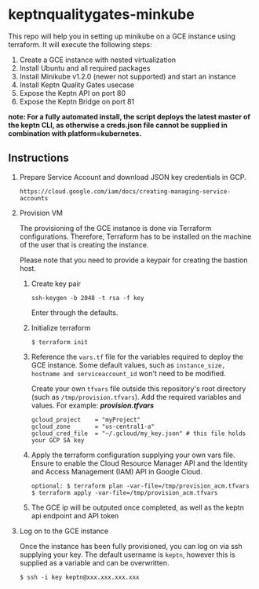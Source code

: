 # keptnqualitygates-minkube
This repo will help you in setting up minikube on a GCE instance using terraform.
It will execute the following steps:
1. Create a GCE instance with nested virtualization
1. Install Ubuntu and all required packages
1. Install Minikube v1.2.0 (newer not supported) and start an instance
1. Install Keptn Quality Gates usecase
1. Expose the Keptn API on port 80
1. Expose the Keptn Bridge on port 81

**note: For a fully automated install, the script deploys the latest master of the keptn CLI, as otherwise a creds.json file cannot be supplied in combination with platform=kubernetes.**

## Instructions

1. Prepare Service Account and download JSON key credentials in GCP.

    ```
    https://cloud.google.com/iam/docs/creating-managing-service-accounts
    ```

1. Provision VM
    
    The provisioning of the GCE instance is done via Terraform configurations. Therefore, Terraform has to be installed on the machine of the user that is creating the instance. 
    
    Please note that you need to provide a keypair for creating the bastion host. 

    1. Create key pair
        ```
        ssh-keygen -b 2048 -t rsa -f key
        ```
        Enter through the defaults.
    
    1. Initialize terraform
        ```
        $ terraform init
        ```

    1. Reference the `vars.tf` file for the variables required to deploy the GCE instance. Some default values, such as `instance_size, hostname and serviceaccount_id` won't need to be modified.

       Create your own `tfvars` file outside this repository's root directory (such as `/tmp/provision.tfvars`). Add the required variables and values. For example:
        ***provision.tfvars***
        ```
        gcloud_project    = "myProject" 
        gcloud_zone       = "us-central1-a"
        gcloud_cred_file  = "~/.gcloud/my_key.json" # this file holds your GCP SA key
        ```

    1. Apply the terraform configuration supplying your own vars file. Ensure to enable the Cloud Resource Manager API and the Identity and Access Management (IAM) API in Google Cloud.
        ```
        optional: $ terraform plan -var-file=/tmp/provision_acm.tfvars
        $ terraform apply -var-file=/tmp/provision_acm.tfvars
        ```
    
    1. The GCE ip will be outputed once completed, as well as the keptn api endpoint and API token

1. Log on to the GCE instance

    Once the instance has been fully provisioned, you can log on via ssh supplying your key. The default username is `keptn`, however this is supplied as a variable and can be overwritten.
    ```
    $ ssh -i key keptn@xxx.xxx.xxx.xxx
    ```
